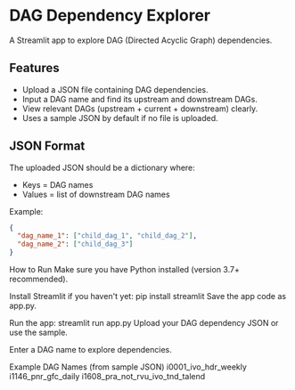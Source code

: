 # DAG Dependency Explorer

A Streamlit app to explore DAG (Directed Acyclic Graph) dependencies.

## Features

- Upload a JSON file containing DAG dependencies.
- Input a DAG name and find its upstream and downstream DAGs.
- View relevant DAGs (upstream + current + downstream) clearly.
- Uses a sample JSON by default if no file is uploaded.

## JSON Format

The uploaded JSON should be a dictionary where:

- Keys = DAG names
- Values = list of downstream DAG names

Example:

```json
{
  "dag_name_1": ["child_dag_1", "child_dag_2"],
  "dag_name_2": ["child_dag_3"]
}
```

How to Run
Make sure you have Python installed (version 3.7+ recommended).

Install Streamlit if you haven't yet:
pip install streamlit
Save the app code as app.py.

Run the app:
streamlit run app.py
Upload your DAG dependency JSON or use the sample.

Enter a DAG name to explore dependencies.

Example DAG Names (from sample JSON)
i0001_ivo_hdr_weekly
i1146_pnr_gfc_daily
i1608_pra_not_rvu_ivo_tnd_talend
